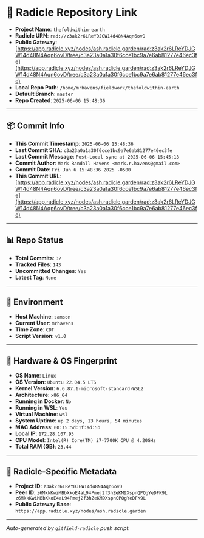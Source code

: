 # 🔗 Radicle Repository Link

- **Project Name**: `thefoldwithin-earth`
- **Radicle URN**: `rad://z3ak2r6LReYDJGW14d48N4Aqn6ovD`
- **Public Gateway**: [https://app.radicle.xyz/nodes/ash.radicle.garden/rad:z3ak2r6LReYDJGW14d48N4Aqn6ovD/tree/c3a23a0a1a30f6cce1bc9a7e6ab81277e46ec3fe](https://app.radicle.xyz/nodes/ash.radicle.garden/rad:z3ak2r6LReYDJGW14d48N4Aqn6ovD/tree/c3a23a0a1a30f6cce1bc9a7e6ab81277e46ec3fe)
- **Local Repo Path**: `/home/mrhavens/fieldwork/thefoldwithin-earth`
- **Default Branch**: `master`
- **Repo Created**: `2025-06-06 15:48:36`

---

## 📦 Commit Info

- **This Commit Timestamp**: `2025-06-06 15:48:36`
- **Last Commit SHA**: `c3a23a0a1a30f6cce1bc9a7e6ab81277e46ec3fe`
- **Last Commit Message**: `Post-Local sync at 2025-06-06 15:45:18`
- **Commit Author**: `Mark Randall Havens <mark.r.havens@gmail.com>`
- **Commit Date**: `Fri Jun 6 15:48:36 2025 -0500`
- **This Commit URL**: [https://app.radicle.xyz/nodes/ash.radicle.garden/rad:z3ak2r6LReYDJGW14d48N4Aqn6ovD/tree/c3a23a0a1a30f6cce1bc9a7e6ab81277e46ec3fe](https://app.radicle.xyz/nodes/ash.radicle.garden/rad:z3ak2r6LReYDJGW14d48N4Aqn6ovD/tree/c3a23a0a1a30f6cce1bc9a7e6ab81277e46ec3fe)

---

## 📊 Repo Status

- **Total Commits**: `32`
- **Tracked Files**: `143`
- **Uncommitted Changes**: `Yes`
- **Latest Tag**: `None`

---

## 🧭 Environment

- **Host Machine**: `samson`
- **Current User**: `mrhavens`
- **Time Zone**: `CDT`
- **Script Version**: `v1.0`

---

## 🧬 Hardware & OS Fingerprint

- **OS Name**: `Linux`
- **OS Version**: `Ubuntu 22.04.5 LTS`
- **Kernel Version**: `6.6.87.1-microsoft-standard-WSL2`
- **Architecture**: `x86_64`
- **Running in Docker**: `No`
- **Running in WSL**: `Yes`
- **Virtual Machine**: `wsl`
- **System Uptime**: `up 2 days, 13 hours, 54 minutes`
- **MAC Address**: `00:15:5d:1f:ad:5b`
- **Local IP**: `172.28.107.95`
- **CPU Model**: `Intel(R) Core(TM) i7-7700K CPU @ 4.20GHz`
- **Total RAM (GB)**: `23.44`

---

## 🌱 Radicle-Specific Metadata

- **Project ID**: `z3ak2r6LReYDJGW14d48N4Aqn6ovD`
- **Peer ID**: `z6MkkKwiMBbXkoE4aL94Pmej2f3hZeKM9XspnQPQgYeDFK9L
z6MkkKwiMBbXkoE4aL94Pmej2f3hZeKM9XspnQPQgYeDFK9L`
- **Public Gateway Base**: `https://app.radicle.xyz/nodes/ash.radicle.garden`

---

_Auto-generated by `gitfield-radicle` push script._
